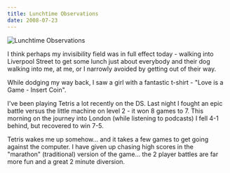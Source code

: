 ```yaml
---
title: Lunchtime Observations
date: 2008-07-23
---
```


![Lunchtime Observations](https://source.unsplash.com/4v9Kk01mEbY/1600x900)

I think perhaps my invisibility field was in full effect today - walking into Liverpool Street to get some lunch just about everybody and their dog walking into me, at me, or I narrowly avoided by getting out of their way.

While dodging my way back, I saw a girl with a fantastic t-shirt - "Love is a Game - Insert Coin".

I've been playing Tetris a lot recently on the DS. Last night I fought an epic battle versus the little machine on level 2 - it won 8 games to 7. This morning on the journey into London (while listening to podcasts) I fell 4-1 behind, but recovered to win 7-5.

Tetris wakes me up somehow... and it takes a few games to get going against the computer. I have given up chasing high scores in the "marathon" (traditional) version of the game... the 2 player battles are far more fun and a great 2 minute diversion.